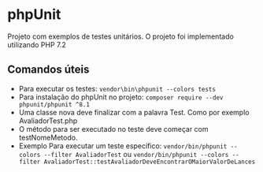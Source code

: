# phpUnit

Projeto com exemplos de testes unitários.
O projeto foi implementado utilizando PHP 7.2

## Comandos úteis
- Para executar os testes: `vendor\bin\phpunit --colors tests`
- Para instalação do phpUnit no projeto: `composer require --dev phpunit/phpunit ^8.1`
- Uma classe nova deve finalizar com a palavra Test. Como por exemplo AvaliadorTest.php
- O método para ser executado no teste deve começar com testNomeMetodo.
- Exemplo Para executar um teste específico: `vendor/bin/phpunit --colors --filter AvaliadorTest` ou `vendor/bin/phpunit --colors --filter AvaliadorTest::testAvaliadorDeveEncontrarOMaiorValorDeLances`
